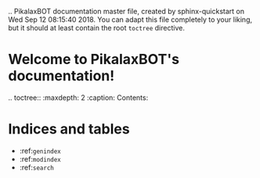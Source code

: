 .. PikalaxBOT documentation master file, created by
   sphinx-quickstart on Wed Sep 12 08:15:40 2018.
   You can adapt this file completely to your liking, but it should at least
   contain the root `toctree` directive.

Welcome to PikalaxBOT's documentation!
======================================

.. toctree::
   :maxdepth: 2
   :caption: Contents:



Indices and tables
==================

* :ref:`genindex`
* :ref:`modindex`
* :ref:`search`
